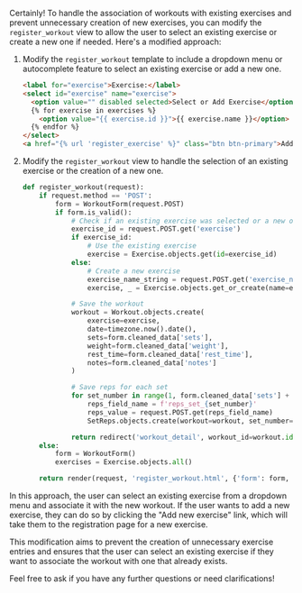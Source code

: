 Certainly! To handle the association of workouts with existing exercises and prevent unnecessary creation of new exercises, you can modify the `register_workout` view to allow the user to select an existing exercise or create a new one if needed. Here's a modified approach:

1. Modify the `register_workout` template to include a dropdown menu or autocomplete feature to select an existing exercise or add a new one.
   
   ```html
   <label for="exercise">Exercise:</label>
   <select id="exercise" name="exercise">
     <option value="" disabled selected>Select or Add Exercise</option>
     {% for exercise in exercises %}
       <option value="{{ exercise.id }}">{{ exercise.name }}</option>
     {% endfor %}
   </select>
   <a href="{% url 'register_exercise' %}" class="btn btn-primary">Add new exercise</a>
   ```

2. Modify the `register_workout` view to handle the selection of an existing exercise or the creation of a new one.

   ```python
   def register_workout(request):
       if request.method == 'POST':
           form = WorkoutForm(request.POST)
           if form.is_valid():
               # Check if an existing exercise was selected or a new one needs to be created
               exercise_id = request.POST.get('exercise')
               if exercise_id:
                   # Use the existing exercise
                   exercise = Exercise.objects.get(id=exercise_id)
               else:
                   # Create a new exercise
                   exercise_name_string = request.POST.get('exercise_name')
                   exercise, _ = Exercise.objects.get_or_create(name=exercise_name_string)

               # Save the workout
               workout = Workout.objects.create(
                   exercise=exercise,
                   date=timezone.now().date(),
                   sets=form.cleaned_data['sets'],
                   weight=form.cleaned_data['weight'],
                   rest_time=form.cleaned_data['rest_time'],
                   notes=form.cleaned_data['notes']
               )

               # Save reps for each set
               for set_number in range(1, form.cleaned_data['sets'] + 1):
                   reps_field_name = f'reps_set_{set_number}'
                   reps_value = request.POST.get(reps_field_name)
                   SetReps.objects.create(workout=workout, set_number=set_number, reps=reps_value)

               return redirect('workout_detail', workout_id=workout.id)
       else:
           form = WorkoutForm()
           exercises = Exercise.objects.all()

       return render(request, 'register_workout.html', {'form': form, 'exercises': exercises})
   ```

In this approach, the user can select an existing exercise from a dropdown menu and associate it with the new workout. If the user wants to add a new exercise, they can do so by clicking the "Add new exercise" link, which will take them to the registration page for a new exercise.

This modification aims to prevent the creation of unnecessary exercise entries and ensures that the user can select an existing exercise if they want to associate the workout with one that already exists.

Feel free to ask if you have any further questions or need clarifications!